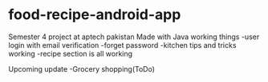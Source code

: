 # food-recipe-android-app
Semester 4 project at aptech pakistan 
Made with Java 
working things
-user login with email verification
-forget password
-kitchen tips and tricks working
-recipe section is all working

Upcoming update
-Grocery shopping(ToDo)
